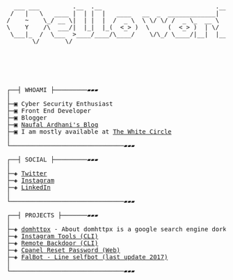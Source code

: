 <pre>


<div align="center">
  <br>
    <a>

  ___ ___         .__  .__                               .__       .___._.
 /   |   \   ____ |  | |  |   ____   __  _  _____________|  |    __| _/| |
/    ~    \_/ __ \|  | |  |  /  _ \  \ \/ \/ /  _ \_  __ \  |   / __ | | |
\    Y    /\  ___/|  |_|  |_(  <_> )  \     (  <_> )  | \/  |__/ /_/ |  \|
 \___|_  /  \___  >____/____/\____/    \/\_/ \____/|__|  |____/\____ |  __
       \/       \/                                                  \/  \/

    </a>
  <br>
</div>
                                                                                           
┌──┤ WHOAMI ├─────────▰▰▰
│
├─▣ Cyber Security Enthusiast
├─▣ Front End Developer
├─▣ Blogger
├─▣ <a href="https://naufalardhani.com/">Naufal Ardhani's Blog</a>
├─▣ I am mostly available at <a href="https://discord.gg/MtKK7U4">The White Circle</a>
│
└───────────────────────────────▰▰▰

┌──┤ SOCIAL ├─────────▰▰▰
│
├─◈ <a href="https://twitter.com/owpalll">Twitter</a>
├─◈ <a href="https://instagram.com/naufalardhani_">Instagram</a>
├─◈ <a href="https://www.linkedin.com/in/naufalardhani">LinkedIn</a>
│
└───────────────────────────────▰▰▰

┌──┤ PROJECTS ├───────▰▰▰
│
├─◈ <a href="https://github.com/naufalardhani/domhttpx">domhttpx</a> - About domhttpx is a google search engine dorker with HTTP toolkit built with python, can make it easier for you to find many URLs/IPs at once with fast time.
├─◈ <a href="https://github.com/naufalardhani/Instagram-Tools">Instagram Tools (CLI)</a>
├─◈ <a href="https://github.com/naufalardhani/remote-shell-backdoor">Remote Backdoor (CLI)</a>
├─◈ <a href="https://github.com/naufalardhani/cpanel-pass-reset">Cpanel Reset Password (Web)</a>
├─◈ <a href="https://github.com/naufalardhani/LIN3-TCRR/blob/master/falbot.py">FalBot - Line selfbot (last update 2017)</a>
│
└───────────────────────────────▰▰▰
</pre>
